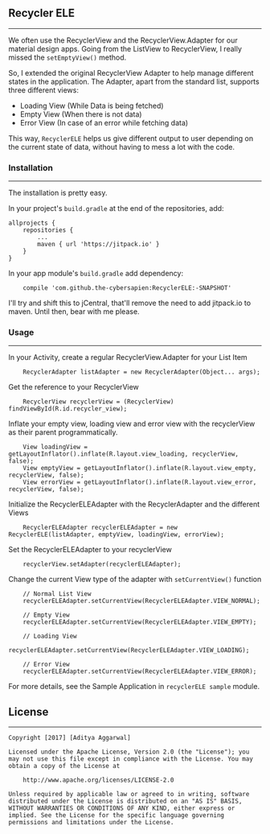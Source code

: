 ## Recycler ELE
-------------------------------------------
We often use the RecyclerView and the RecyclerView.Adapter for our material design apps. Going from the ListView to RecyclerView, I really missed the `setEmptyView()` method.

So, I extended the original RecyclerView Adapter to help manage different states in the application.
The Adapter, apart from the standard list, supports three different views:
* Loading View (While Data is being fetched)
* Empty View (When there is not data)
* Error View (In case of an error while fetching data)

This way, `RecyclerELE` helps us give different output to user depending on the current state of data, without having to mess a lot with the code.

### Installation

------------------------------------------

The installation is pretty easy.

In your project's `build.gradle` at the end of the repositories, add:

```
allprojects {
    repositories {
        ...
        maven { url 'https://jitpack.io' }
    }
}
```

In your app module's `build.gradle` add dependency:
```
    compile 'com.github.the-cybersapien:RecyclerELE:-SNAPSHOT'
```

I'll try and shift this to jCentral, that'll remove the need to add jitpack.io to maven. Until then, bear with me please.

### Usage
------------------------------------

In your Activity, create a regular RecyclerView.Adapter for your List Item
```
    RecyclerAdapter listAdapter = new RecyclerAdapter(Object... args);
```

Get the reference to your RecyclerView 
```
    RecyclerView recyclerView = (RecyclerView) findViewById(R.id.recycler_view);
```

Inflate your empty view, loading view and error view with the recyclerView as their parent programmatically. 
```
    View loadingView = getLayoutInflator().inflate(R.layout.view_loading, recyclerView, false);
    View emptyView = getLayoutInflator().inflate(R.layout.view_empty, recyclerView, false);
    View errorView = getLayoutInflator().inflate(R.layout.view_error, recyclerView, false);
```

Initialize the RecyclerELEAdapter with the RecyclerAdapter and the different Views
```
    RecyclerELEAdapter recyclerELEAdapter = new RecyclerELE(listAdapter, emptyView, loadingView, errorView);
```

Set the RecyclerELEAdapter to your recyclerView
```
    recyclerView.setAdapter(recyclerELEAdapter);
```

Change the current View type of the adapter with `setCurrentView()` function
```
    // Normal List View
    recyclerELEAdapter.setCurrentView(RecyclerELEAdapter.VIEW_NORMAL);
    
    // Empty View
    recyclerELEAdapter.setCurrentView(RecyclerELEAdapter.VIEW_EMPTY);
    
    // Loading View
    recyclerELEAdapter.setCurrentView(RecyclerELEAdapter.VIEW_LOADING);
    
    // Error View
    recyclerELEAdapter.setCurrentView(RecyclerELEAdapter.VIEW_ERROR);
```

For more details, see the Sample Application in `recyclerELE sample` module.

## License
----------------------------------

```
Copyright [2017] [Aditya Aggarwal]

Licensed under the Apache License, Version 2.0 (the "License"); you may not use this file except in compliance with the License. You may obtain a copy of the License at

    http://www.apache.org/licenses/LICENSE-2.0

Unless required by applicable law or agreed to in writing, software distributed under the License is distributed on an "AS IS" BASIS, WITHOUT WARRANTIES OR CONDITIONS OF ANY KIND, either express or implied. See the License for the specific language governing permissions and limitations under the License.

```